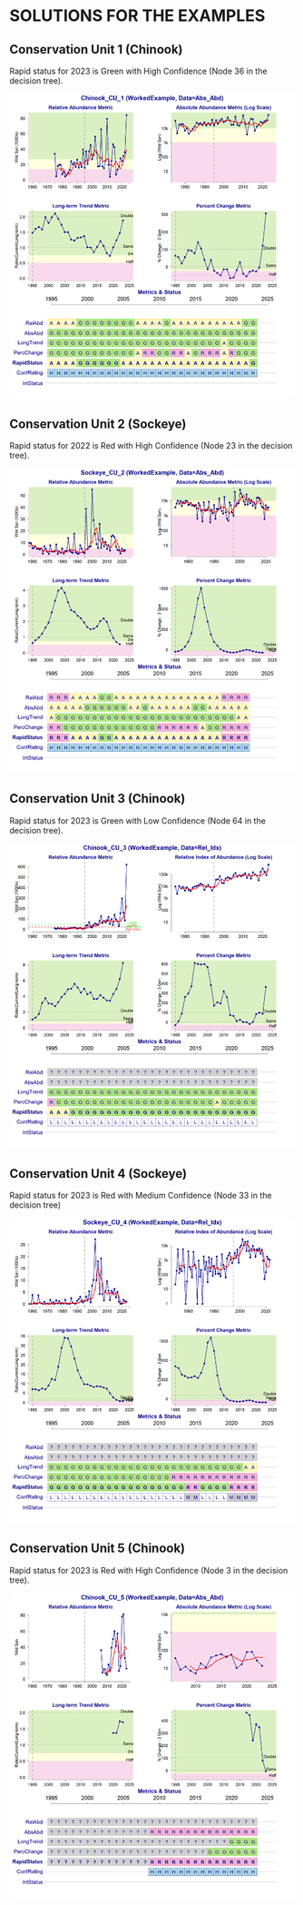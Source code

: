 # SOLUTIONS FOR THE EXAMPLES

## Conservation Unit 1 (Chinook)

Rapid status for 2023 is Green with High Confidence (Node 36 in the decision tree).

<img src="https://github.com/SOLV-Code/WSP-Rapid-Status-WorkedExamples/blob/main/DATA/Dashboards/WorkedExample_CU1_Chinook_Case1.png"
	width="600">
	
	
	

## Conservation Unit 2 (Sockeye)

Rapid status for 2022 is Red with High Confidence (Node 23 in the decision tree).

<img src="https://github.com/SOLV-Code/WSP-Rapid-Status-WorkedExamples/blob/main/DATA/Dashboards/WorkedExample_CU2_Sockeye_Case2.png"
	width="600">


## Conservation Unit 3 (Chinook)

Rapid status for 2023 is Green with Low Confidence (Node 64 in the decision tree).

<img src="https://github.com/SOLV-Code/WSP-Rapid-Status-WorkedExamples/blob/main/DATA/Dashboards/WorkedExample_CU3_Chinook_Case3.png"
	width="600">



## Conservation Unit 4 (Sockeye)

Rapid status for 2023 is Red with Medium Confidence (Node 33 in the decision tree)


<img src="https://github.com/SOLV-Code/WSP-Rapid-Status-WorkedExamples/blob/main/DATA/Dashboards/WorkedExample_CU4_Sockeye_Case4.png"
	width="600">


## Conservation Unit 5 (Chinook)


Rapid status for 2023 is Red with High Confidence (Node 3 in the decision tree).

<img src="https://github.com/SOLV-Code/WSP-Rapid-Status-WorkedExamples/blob/main/DATA/Dashboards/WorkedExample_CU5_Chinook_Case5.png"
	width="600">
